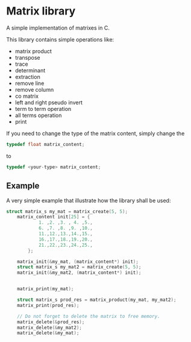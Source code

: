 # Matrix library

A simple implementation of matrixes in C.

This library contains simple operations like:
- matrix product
- transpose
- trace
- determinant
- extraction
- remove line
- remove column
- co matrix
- left and right pseudo invert
- term to term operation
- all terms operation
- print


If you need to change the type of the matrix content, simply change the
```c
typedef float matrix_content;
```
to
```c
typedef <your-type> matrix_content;
```

## Example

A very simple example that illustrate how the library shall be used:

```c
struct matrix_s my_mat = matrix_create(5, 5);
    matrix_content init[25] = {
            1. ,2. ,3. , 4. ,5.,
            6. ,7. ,8. ,9. ,10.,
            11.,12.,13.,14.,15.,
            16.,17.,18.,19.,20.,
            21.,22.,23.,24.,25.,
        };

    matrix_init(&my_mat, (matrix_content*) init);
    struct matrix_s my_mat2 = matrix_create(5, 5);
    matrix_init(&my_mat2, (matrix_content*) init);


    matrix_print(my_mat);

    struct matrix_s prod_res = matrix_product(my_mat, my_mat2);
    matrix_print(prod_res);

    // Do not forget to delete the matrix to free memory.
    matrix_delete(&prod_res);
    matrix_delete(&my_mat2);
    matrix_delete(&my_mat);
```
